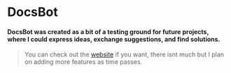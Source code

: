 # DocsBot
#### DocsBot was created as a bit of a testing ground for future projects, where I could express ideas, exchange suggestions, and find solutions.
> You can check out the [website](https://flaskmsgsendthing.ksiscute.repl.co/) if you want, there isnt much but I plan on adding more features as time passes.